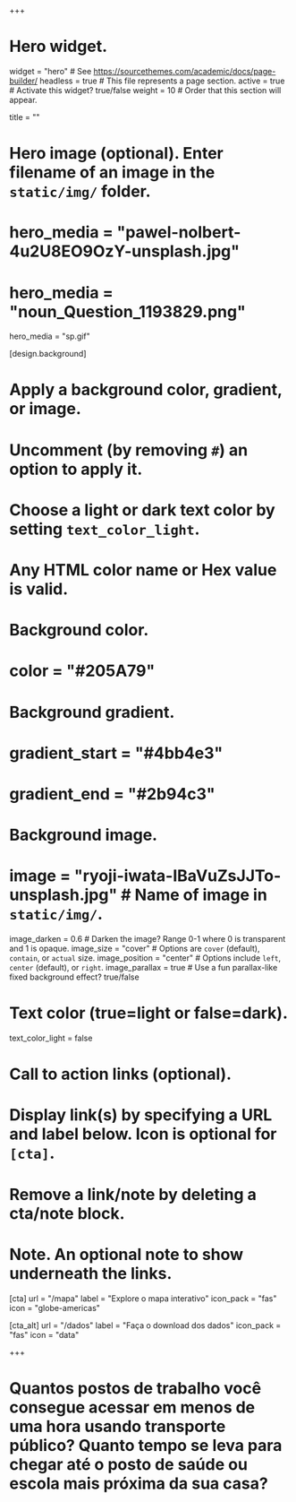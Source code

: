 +++
# Hero widget.
widget = "hero"  # See https://sourcethemes.com/academic/docs/page-builder/
headless = true  # This file represents a page section.
active = true  # Activate this widget? true/false
weight = 10  # Order that this section will appear.

title = ""

# Hero image (optional). Enter filename of an image in the `static/img/` folder.
# hero_media = "pawel-nolbert-4u2U8EO9OzY-unsplash.jpg"
# hero_media = "noun_Question_1193829.png"  
hero_media = "sp.gif"

[design.background]
  # Apply a background color, gradient, or image.
  #   Uncomment (by removing `#`) an option to apply it.
  #   Choose a light or dark text color by setting `text_color_light`.
  #   Any HTML color name or Hex value is valid.

  # Background color.
  # color = "#205A79"
  
  # Background gradient.
  # gradient_start = "#4bb4e3"
  # gradient_end = "#2b94c3"
  
  # Background image.
  # image = "ryoji-iwata-IBaVuZsJJTo-unsplash.jpg"  # Name of image in `static/img/`.
  image_darken = 0.6  # Darken the image? Range 0-1 where 0 is transparent and 1 is opaque.
  image_size = "cover"  #  Options are `cover` (default), `contain`, or `actual` size.
  image_position = "center"  # Options include `left`, `center` (default), or `right`.
  image_parallax = true  # Use a fun parallax-like fixed background effect? true/false
  
  # Text color (true=light or false=dark).
  text_color_light = false

# Call to action links (optional).
#   Display link(s) by specifying a URL and label below. Icon is optional for `[cta]`.
#   Remove a link/note by deleting a cta/note block.

# Note. An optional note to show underneath the links.

[cta]
  url = "/mapa"
  label = "Explore o mapa interativo"
  icon_pack = "fas"
  icon = "globe-americas"
  
[cta_alt]
  url = "/dados"
  label = "Faça o download dos dados"
  icon_pack = "fas"
  icon = "data"

+++

# Quantos postos de trabalho você consegue acessar em menos de uma hora usando transporte público? Quanto tempo se leva para chegar até o posto de saúde ou escola mais próxima da sua casa?
